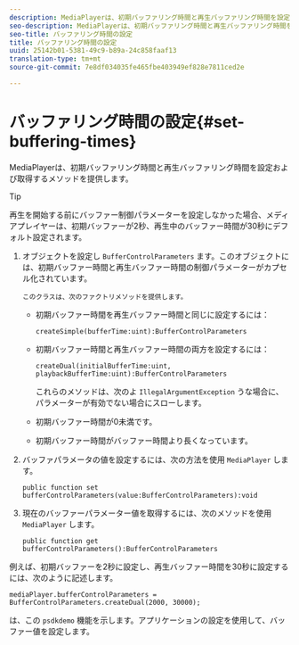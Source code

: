 ```yaml
---
description: MediaPlayerは、初期バッファリング時間と再生バッファリング時間を設定および取得するメソッドを提供します。
seo-description: MediaPlayerは、初期バッファリング時間と再生バッファリング時間を設定および取得するメソッドを提供します。
seo-title: バッファリング時間の設定
title: バッファリング時間の設定
uuid: 25142b01-5381-49c9-b89a-24c858faaf13
translation-type: tm+mt
source-git-commit: 7e8df034035fe465fbe403949ef828e7811ced2e

---
```



# バッファリング時間の設定{#set-buffering-times}

MediaPlayerは、初期バッファリング時間と再生バッファリング時間を設定および取得するメソッドを提供します。

>[!TIP]
>
>再生を開始する前にバッファー制御パラメーターを設定しなかった場合、メディアプレイヤーは、初期バッファーが2秒、再生中のバッファー時間が30秒にデフォルト設定されます。

1. オブジェクトを設定し `BufferControlParameters` ます。このオブジェクトには、初期バッファー時間と再生バッファー時間の制御パラメーターがカプセル化されています。

       このクラスは、次のファクトリメソッドを提供します。
   
   * 初期バッファー時間を再生バッファー時間と同じに設定するには：

      ```
      createSimple(bufferTime:uint):BufferControlParameters
      ```

   * 初期バッファー時間と再生バッファー時間の両方を設定するには：

      ```
      createDual(initialBufferTime:uint, playbackBufferTime:uint):BufferControlParameters 
      ```

      これらのメソッドは、次のよ `IllegalArgumentException` うな場合に、パラメーターが有効でない場合にスローします。

   * 初期バッファー時間が0未満です。
   * 初期バッファー時間がバッファー時間より長くなっています。

1. バッファパラメータの値を設定するには、次の方法を使用 `MediaPlayer` します。

   ```
   public function set bufferControlParameters(value:BufferControlParameters):void
   ```

1. 現在のバッファーパラメーター値を取得するには、次のメソッドを使用 `MediaPlayer` します。

   ```
   public function get bufferControlParameters():BufferControlParameters
   ```

<!--<a id="example_B5C5004188574D8D8AB8525742767280"></a>-->

例えば、初期バッファーを2秒に設定し、再生バッファー時間を30秒に設定するには、次のように記述します。

```
mediaPlayer.bufferControlParameters = BufferControlParameters.createDual(2000, 30000); 
```

は、この `psdkdemo` 機能を示します。アプリケーションの設定を使用して、バッファー値を設定します。
